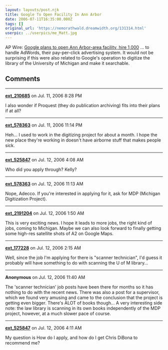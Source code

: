 ```yaml
---
layout: layouts/post.njk
title: Google To Open Facility In Ann Arbor
date: 2006-07-11T16:35:00.000Z
tags: []
original_url: 'https://nemorathwald.dreamwidth.org/131314.html'
userpic: ../userpics/me_Matt.jpg
---
```

AP Wire: [Google plans to open Ann Arbor-area facility, hire 1,000](http://www.mercurynews.com/mld/mercurynews/news/breaking_news/15012375.htm) ... to handle AdWords, their pay-per-click advertising system. It would not be surprising if this were also related to Google's operation to digitize the library of the University of Michigan and make it searchable.

## Comments

---

**[ext_210685](https://www.dreamwidth.org/users/ext_210685)** on Jul. 11, 2006 8:28 PM

I also wonder if Proquest (they do publication archiving) fits into their plans if at all?

---

**[ext_578363](https://www.dreamwidth.org/users/ext_578363)** on Jul. 11, 2006 11:14 PM

Heh... I used to work in the digitizing project for about a month. I hope the new place they're working in doesn't have airborne stuff that makes people sick.

---

**[ext_525847](https://www.dreamwidth.org/users/ext_525847)** on Jul. 12, 2006 4:08 AM

Who did you apply through? Kelly?

---

**[ext_578363](https://www.dreamwidth.org/users/ext_578363)** on Jul. 12, 2006 11:13 AM

Nope, Adecco. If you're interested in applying for it, ask for MDP (Michigan Digitization Project).

---

**[ext_2191204](https://www.dreamwidth.org/users/ext_2191204)** on Jul. 12, 2006 1:50 AM

This is very exciting news. I hope it leads to more jobs, the right kind of jobs, coming to Michigan. Maybe we can also look forward to finally getting some high-res satellite shots of A2 on Google Maps.

---

**[ext_177228](https://www.dreamwidth.org/users/ext_177228)** on Jul. 12, 2006 2:15 AM

Well, since the job I'm applying for there is "scanner technician", I'd guess it probably will have something to do with scanning the U of M library...

---

**Anonymous** on Jul. 12, 2006 11:40 AM

The 'scanner technician' job posts have been there for months so it has nothing to do with the recent news. There was also a post for a supervisor, which we found very amusing and came to the conclusion that the project is getting even bigger. There's ALOT of books though... A very interesting side note: the law library is scanning in its own books independently of the MDP project, however, at a much slower pace of course.

---

**[ext_525847](https://www.dreamwidth.org/users/ext_525847)** on Jul. 12, 2006 4:11 AM

My question is How do I apply, and how do I get Chris DiBona to recommend me?
